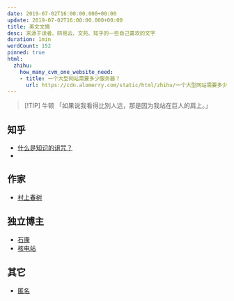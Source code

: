 ```yaml
---
date: 2019-07-02T16:00:00.000+00:00
update: 2019-07-02T16:00:00.000+00:00
title: 美文文摘
desc: 来源于读者、网易云、文苑、知乎的一些自己喜欢的文字
duration: 1min
wordCount: 152
pinned: true
html:
  zhihu:
    how_many_cvm_one_website_need:
    - title: 一个大型网站需要多少服务器？
      url: https://cdn.alomerry.com/static/html/zhihu/一个大型网站需要多少服务器？【Karminski-牙医】.html
---
```


> [!TIP] 牛顿
> 「如果说我看得比別人远，那是因为我站在巨人的肩上。」

<!--

Troubleshooting any problem without the error log is like driving with your eyes closesd.

在没有错误日志的情况诊断任何问题无异于闭眼开车

-- Apache 官方文档 Getting Started 篇章

-->

## 知乎

<!-- - [文言文中的哪一句话让你最难忘怀](../hidden/digest/zhihu/memorable-sentence) -->
- [什么是知识的诅咒？](../hidden/digest/zhihu/curse-of-knowledge)
- <HTML :html="frontmatter.html.zhihu.how_many_cvm_one_website_need" />

## 作家

- [村上春树](../hidden/digest/writer/murakami-haruki)

## 独立博主

- [石康](../hidden/digest/blogger/shikang)
- [核电站](../hidden/digest/blogger/hedianzhan)

## 其它

- [匿名](../hidden/digest/something/anonymous)
